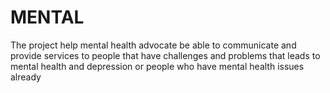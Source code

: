 # MENTAL
The project help mental health advocate be able to communicate and provide services to people that have challenges and problems that leads to mental health and depression or people who have mental health issues already
